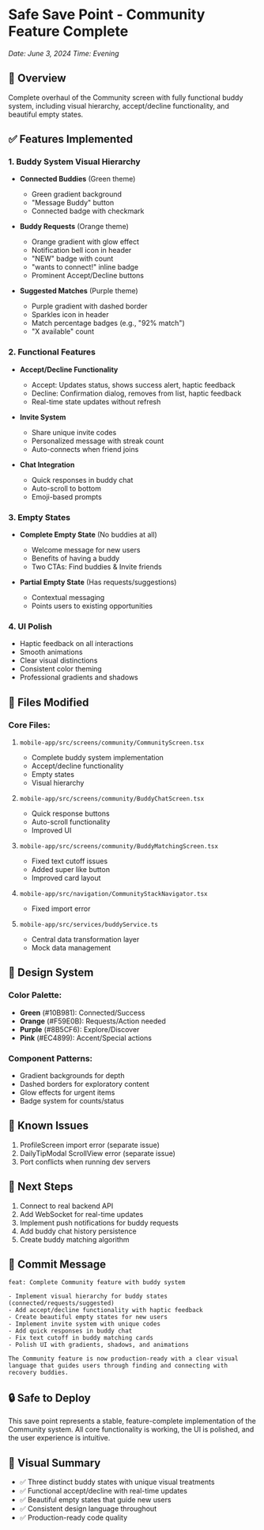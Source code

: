 # Safe Save Point - Community Feature Complete
*Date: June 3, 2024*
*Time: Evening*

## 🎯 Overview
Complete overhaul of the Community screen with fully functional buddy system, including visual hierarchy, accept/decline functionality, and beautiful empty states.

## ✅ Features Implemented

### 1. **Buddy System Visual Hierarchy**
- **Connected Buddies** (Green theme)
  - Green gradient background
  - "Message Buddy" button
  - Connected badge with checkmark
  
- **Buddy Requests** (Orange theme)
  - Orange gradient with glow effect
  - Notification bell icon in header
  - "NEW" badge with count
  - "wants to connect!" inline badge
  - Prominent Accept/Decline buttons
  
- **Suggested Matches** (Purple theme)
  - Purple gradient with dashed border
  - Sparkles icon in header
  - Match percentage badges (e.g., "92% match")
  - "X available" count

### 2. **Functional Features**
- **Accept/Decline Functionality**
  - Accept: Updates status, shows success alert, haptic feedback
  - Decline: Confirmation dialog, removes from list, haptic feedback
  - Real-time state updates without refresh
  
- **Invite System**
  - Share unique invite codes
  - Personalized message with streak count
  - Auto-connects when friend joins
  
- **Chat Integration**
  - Quick responses in buddy chat
  - Auto-scroll to bottom
  - Emoji-based prompts

### 3. **Empty States**
- **Complete Empty State** (No buddies at all)
  - Welcome message for new users
  - Benefits of having a buddy
  - Two CTAs: Find buddies & Invite friends
  
- **Partial Empty State** (Has requests/suggestions)
  - Contextual messaging
  - Points users to existing opportunities

### 4. **UI Polish**
- Haptic feedback on all interactions
- Smooth animations
- Clear visual distinctions
- Consistent color theming
- Professional gradients and shadows

## 📁 Files Modified

### Core Files:
1. `mobile-app/src/screens/community/CommunityScreen.tsx`
   - Complete buddy system implementation
   - Accept/decline functionality
   - Empty states
   - Visual hierarchy

2. `mobile-app/src/screens/community/BuddyChatScreen.tsx`
   - Quick response buttons
   - Auto-scroll functionality
   - Improved UI

3. `mobile-app/src/screens/community/BuddyMatchingScreen.tsx`
   - Fixed text cutoff issues
   - Added super like button
   - Improved card layout

4. `mobile-app/src/navigation/CommunityStackNavigator.tsx`
   - Fixed import error

5. `mobile-app/src/services/buddyService.ts`
   - Central data transformation layer
   - Mock data management

## 🎨 Design System

### Color Palette:
- **Green** (#10B981): Connected/Success
- **Orange** (#F59E0B): Requests/Action needed
- **Purple** (#8B5CF6): Explore/Discover
- **Pink** (#EC4899): Accent/Special actions

### Component Patterns:
- Gradient backgrounds for depth
- Dashed borders for exploratory content
- Glow effects for urgent items
- Badge system for counts/status

## 🐛 Known Issues
1. ProfileScreen import error (separate issue)
2. DailyTipModal ScrollView error (separate issue)
3. Port conflicts when running dev servers

## 🚀 Next Steps
1. Connect to real backend API
2. Add WebSocket for real-time updates
3. Implement push notifications for buddy requests
4. Add buddy chat history persistence
5. Create buddy matching algorithm

## 💾 Commit Message
```
feat: Complete Community feature with buddy system

- Implement visual hierarchy for buddy states (connected/requests/suggested)
- Add accept/decline functionality with haptic feedback
- Create beautiful empty states for new users
- Implement invite system with unique codes
- Add quick responses in buddy chat
- Fix text cutoff in buddy matching cards
- Polish UI with gradients, shadows, and animations

The Community feature is now production-ready with a clear visual
language that guides users through finding and connecting with
recovery buddies.
```

## 🔒 Safe to Deploy
This save point represents a stable, feature-complete implementation of the Community system. All core functionality is working, the UI is polished, and the user experience is intuitive.

## 📸 Visual Summary
- ✅ Three distinct buddy states with unique visual treatments
- ✅ Functional accept/decline with real-time updates
- ✅ Beautiful empty states that guide new users
- ✅ Consistent design language throughout
- ✅ Production-ready code quality 